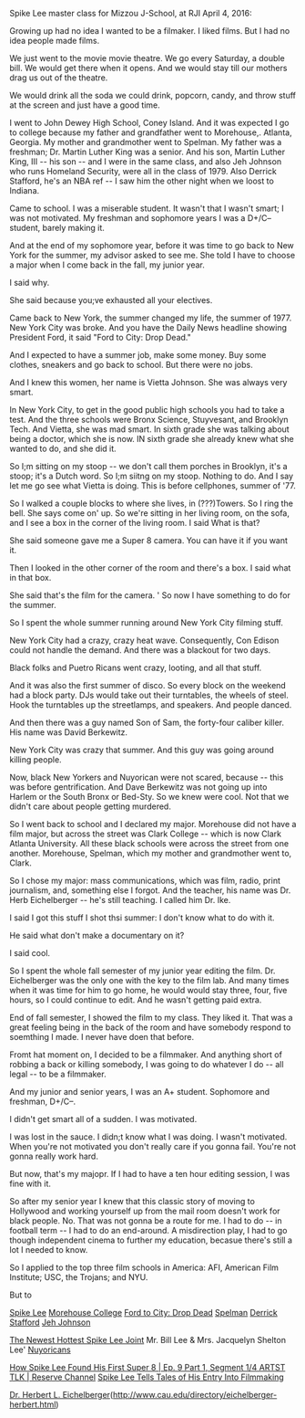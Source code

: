 Spike Lee master class for Mizzou J-School, at RJI April 4, 2016:

Growing up  had no idea I wanted to be a filmaker. I liked films. But I had no idea people made films.

We just went to the movie movie theatre. We go every Saturday, a double bill. We would get there when it opens. And we would stay till our mothers drag us out of the theatre.

We would drink all the soda we could drink, popcorn, candy, and throw stuff at the screen and just have a good time.

I went to John Dewey High School, Coney Island. And it was expected I go to college because my father and grandfather went to Morehouse,. Atlanta, Georgia. My mother and grandmother went to Spelman. My father was a freshman; Dr. Martin Luther King was a senior. And his son, Martin Luther King, III -- his son -- and I were in the same class, and also Jeh Johnson who runs Homeland Security, were all in the class of 1979. Also Derrick Stafford, he's an NBA ref -- I saw him the other night when we loost to Indiana.

Came to school. I was a miserable student. It wasn't that I wasn't smart; I was not motivated. My freshman and sophomore years I was a D+/C– student, barely making it.

And at the end of my  sophomore year, before it was time to go back to New York for the summer, my advisor asked to see me. She told I have to choose a major when I come back in the fall, my junior year.

I said why.

She said because you;ve exhausted all your electives. 

Came back to New York, the summer changed my life, the summer of 1977. New York City was broke. And you have the Daily News headline showing  President Ford, it said "Ford to City: Drop Dead."

And I expected to have a summer job, make some money. Buy some clothes, sneakers and go back to school. But there were no jobs.

And I knew this women, her name is Vietta Johnson. She was always very smart. 

In New York City, to get in the good public high schools you had to take a test. And the three schools were Bronx Science, Stuyvesant, and Brooklyn Tech. And Vietta, she was mad smart. In sixth grade she was talking about being a doctor, which she is now. IN sixth grade she already knew what she wanted to do, and she did it.

 So I;m sitting on my stoop -- we don't call them porches in Brooklyn, it's a stoop; it's a Dutch word. So I;m siitng on my stoop. Nothing to do. And I say let me go see what Vietta is doing. This is before cellphones, summer of '77.

So I walked a couple blocks to where she lives, in (???)Towers. So I ring the bell. She says come on' up. So we're sitting in her living room, on the sofa, and I see a box in the corner of the living room. I said What is that?

 She said someone gave me a Super 8 camera. You can have it if you want it.

 Then I looked in the other corner of the room and there's a box. I said what in that box.

She said that's the film for the camera.
 '
 So now I have something to do for the summer.

So I spent the whole summer running around New York City filming stuff.

New York City had a crazy, crazy heat wave. Consequently, Con Edison could not handle the demand. And there was a blackout for two days.

Black folks and Puetro Ricans went crazy, looting, and all that stuff.

And it was also the first summer of disco. So every block on the weekend had a block party. DJs would take out their turntables, the wheels of steel. Hook the turntables up the streetlamps, and speakers. And people danced.

And then there was a guy named Son of Sam, the forty-four caliber killer. His name was David Berkewitz. 

New York City was crazy that summer. And this guy was going around killing people.

Now, black New Yorkers and Nuyorican were not scared, because -- this was before gentrification. And Dave Berkewitz was not going up into Harlem or the South Bronx or Bed-Sty. So we knew were cool. Not that we didn't care about people getting murdered.

So I went back to school and I declared my major. Morehouse did not have a film major, but across the street was Clark College -- which is now Clark Atlanta University. All these black schools were across the street from one another. Morehouse, Spelman, which my mother and grandmother went to, Clark.

So I chose my major: mass communications, which was film, radio, print journalism, and, something else I forgot. And the teacher, his name was Dr. Herb Eichelberger -- he's still teaching. I called him Dr. Ike.

I said I got this stuff I shot thsi summer: I don't know what to do with it. 

He said what don't make a documentary on it?

I said cool.

So I spent the whole fall semester of my junior year editing the film. Dr. Eichelberger was the only one with the key to the film lab. And many times when it was time for him to go home, he would would stay three, four, five hours, so I could continue to edit. And he wasn't getting paid extra. 

End of fall semester, I showed the film to my class. They liked it. That was a great feeling being in the back of the room and have somebody respond to soemthing I made. I never have doen that before.

Fromt hat moment on, I decided to be a filmmaker. And anything short of robbing a back or killing somebody, I was going to do whatever I do -- all legal -- to be a filmmaker. 

And my junior and senior years, I was an A+ student. Sophomore and freshman, D+/C–. 

I didn't get smart all of a sudden. I was motivated.

I was lost in the sauce. I didn;t know what I was doing. I wasn't motivated. When you're not motivated you don't really care if you gonna fail. You're not gonna really work hard.

But now, that's my majopr. If I had to have a ten hour editing session, I was fine with it.

So after my senior year I knew that this classic story of moving to Hollywood and working yourself up from the mail room doesn't work for black people. No. That was not gonna be a route for me. I had to do -- in football term -- I had to do an end-around. A misdirection play, I had to go though independent cinema to further my education, becasue there's still a lot I needed to know.

So I applied to the top three film schools in America: AFI, American Film Institute; USC, the Trojans; and NYU.

But to  




[Spike Lee](https://en.wikipedia.org/wiki/Spike_Lee)
[Morehouse College](https://en.wikipedia.org/wiki/Morehouse_College)
[Ford to City: Drop Dead](http://www.nytimes.com/2006/12/28/nyregion/28veto.html)
[Spelman](https://en.wikipedia.org/wiki/Spelman_College)
[Derrick Stafford](http://www.basketball-refs.com/active-nba-referees/derrick-stafford/)
[Jeh Johnson](https://en.wikipedia.org/wiki/Jeh_Johnson)

[The Newest Hottest Spike Lee Joint](https://www.kickstarter.com/projects/spikelee/the-newest-hottest-spike-lee-joint/posts/567308)
Mr. Bill Lee & Mrs. Jacquelyn Shelton Lee'
[Nuyoricans](https://en.wikipedia.org/wiki/Nuyorican)

[How Spike Lee Found His First Super 8 | Ep. 9 Part 1, Segment 1/4 ARTST TLK | Reserve Channel](https://www.youtube.com/watch?v=E1fzQHSr4bQ)
[Spike Lee Tells Tales of His Entry Into Filmmaking](http://www.hamilton.edu/news/story/spike-lee-regales-crowd-with-tales-of-growing-into-a-filmmaker)

[Dr. Herbert L. Eichelberger](http://rollingout.com/2007/08/23/dr-herbert-eichelberger-the-art-of-storytelling/)(http://www.cau.edu/directory/eichelberger-herbert.html)

